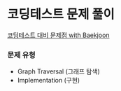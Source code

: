 # 코딩테스트 문제 풀이

[코딩테스트 대비 문제점 with Baekjoon](https://github.com/tony9402/baekjoon)

### 문제 유형
- Graph Traversal (그래프 탐색)
- Implementation (구현)